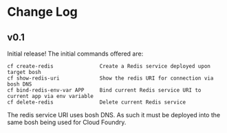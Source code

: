 # Change Log


## v0.1

Initial release! The initial commands offered are:

    cf create-redis               Create a Redis service deployed upon target bosh
    cf show-redis-uri             Show the redis URI for connection via bosh DNS
    cf bind-redis-env-var APP     Bind current Redis service URI to current app via env variable
    cf delete-redis               Delete current Redis service

The redis service URI uses bosh DNS. As such it must be deployed into the same bosh being used for Cloud Foundry.
